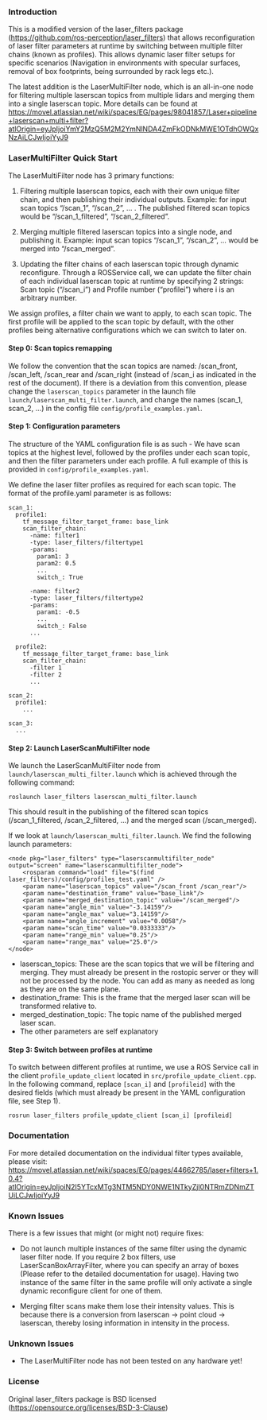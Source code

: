 ### Introduction

This is a modified version of the laser_filters package (https://github.com/ros-perception/laser_filters) that allows reconfiguration of laser filter parameters at runtime by switching between multiple filter chains (known as profiles). This allows dynamic laser filter setups for specific scenarios (Navigation in environments with specular surfaces, removal of box footprints, being surrounded by rack legs etc.). 

The latest addition is the LaserMultiFilter node, which is an all-in-one node for filtering multiple laserscan topics from multiple lidars and merging them into a single laserscan topic. More details can be found at https://movel.atlassian.net/wiki/spaces/EG/pages/98041857/Laser+pipeline+laserscan+multi+filter?atlOrigin=eyJpIjoiYmY2MzQ5M2M2YmNlNDA4ZmFkODNkMWE1OTdhOWQxNzAiLCJwIjoiYyJ9

### LaserMultiFilter Quick Start

The LaserMultiFilter node has 3 primary functions:

1. Filtering multiple laserscan topics, each with their own unique filter chain, and then publishing their individual outputs. Example: for input scan topics “/scan_1”, “/scan_2”, … . The published filtered scan topics would be “/scan_1_filtered”, “/scan_2_filtered”.

2. Merging multiple filtered laserscan topics into a single node, and publishing it. Example: input scan topics “/scan_1”, “/scan_2”, … would be merged into “/scan_merged”.

3. Updating the filter chains of each laserscan topic through dynamic reconfigure. Through a ROSService call, we can update the filter chain of each individual laserscan topic at runtime by specifying 2 strings:  Scan topic (“/scan_i”) and Profile number (“profilei”) where i is an arbitrary number.

We assign profiles, a filter chain we want to apply, to each scan topic. The first profile will be applied to the scan topic by default, with the other profiles being alternative configurations which we can switch to later on.

#### Step 0: Scan topics remapping
We follow the convention that the scan topics are named: /scan_front, /scan_left, /scan_rear and /scan_right (instead of /scan_i as indicated in the rest of the document). If there is a deviation from this convention, please change the `laserscan_topics` parameter in the launch file `launch/laserscan_multi_filter.launch`, and change the names (scan_1, scan_2, ...) in the config file `config/profile_examples.yaml`.

#### Step 1: Configuration parameters
The structure of the YAML configuration file is as such - We have scan topics at the highest level, followed by the profiles under each scan topic, and then the filter parameters under each profile. A full example of this is provided in `config/profile_examples.yaml`.

We define the laser filter profiles as required for each scan topic. The format of the profile.yaml parameter is as follows:
```
scan_1: 
  profile1: 
    tf_message_filter_target_frame: base_link
    scan_filter_chain:
      -name: filter1
      -type: laser_filters/filtertype1
      -params: 
        param1: 3
        param2: 0.5
        ...
        switch_: True
        
      -name: filter2
      -type: laser_filters/filtertype2
      -params: 
        param1: -0.5
        ...
        switch_: False
      ...

  profile2:
    tf_message_filter_target_frame: base_link
    scan_filter_chain:
      -filter 1
      -filter 2
      ...
      
scan_2:
  profile1:
    ...

scan_3:
  ...
```

#### Step 2: Launch LaserScanMultiFilter node
We launch the LaserScanMultiFilter node from `launch/laserscan_multi_filter.launch` which is achieved through the following command:
```
roslaunch laser_filters laserscan_multi_filter.launch
```
This should result in the publishing of the filtered scan topics (/scan_1_filtered, /scan_2_filtered, ...) and the merged scan (/scan_merged).

If we look at `launch/laserscan_multi_filter.launch`. We find the following launch parameters:
```
<node pkg="laser_filters" type="laserscanmultifilter_node" output="screen" name="laserscanmultifilter_node">
    <rosparam command="load" file="$(find laser_filters)/config/profiles_test.yaml" />
    <param name="laserscan_topics" value="/scan_front /scan_rear"/>
    <param name="destination_frame" value="base_link"/>  
    <param name="merged_destination_topic" value="/scan_merged"/>
    <param name="angle_min" value="-3.14159"/>
    <param name="angle_max" value="3.14159"/>
    <param name="angle_increment" value="0.0058"/>
    <param name="scan_time" value="0.0333333"/>
    <param name="range_min" value="0.25"/>
    <param name="range_max" value="25.0"/>
</node>
```
- laserscan_topics: These are the scan topics that we will be filtering and merging. They must already be present in the rostopic server or they will not be processed by the node. You can add as many as needed as long as they are on the same plane.
- destination_frame: This is the frame that the merged laser scan will be transformed relative to.
- merged_destination_topic: The topic name of the published merged laser scan.
- The other parameters are self explanatory

#### Step 3: Switch between profiles at runtime
To switch between different profiles at runtime, we use a ROS Service call in the client `profile_update_client` located in `src/profile_update_client.cpp`. 
In the following command, replace `[scan_i]` and `[profileid]` with the desired fields (which must already be present in the YAML configuration file, see Step 1).
```
rosrun laser_filters profile_update_client [scan_i] [profileid]
```

### Documentation

For more detailed documentation on the individual filter types available, please visit:
https://movel.atlassian.net/wiki/spaces/EG/pages/44662785/laser+filters+1.0.4?atlOrigin=eyJpIjoiN2I5YTcxMTg3NTM5NDY0NWE1NTkyZjI0NTRmZDNmZTUiLCJwIjoiYyJ9

### Known Issues

There is a few issues that might (or might not) require fixes:

- Do not launch multiple instances of the same filter using the dynamic laser filter node. If you require 2 box filters, use LaserScanBoxArrayFilter, where you can specify an array of boxes (Please refer to the detailed documentation for usage). Having two instance of the same filter in the same profile will only activate a single dynamic reconfigure client for one of them.

- Merging filter scans make them lose their intensity values. This is because there is a conversion from laserscan → point cloud → laserscan, thereby losing information in intensity in the process.

### Unknown Issues

- The LaserMultiFilter node has not been tested on any hardware yet! 

### License
Original laser_filters package is BSD licensed (https://opensource.org/licenses/BSD-3-Clause)
